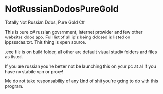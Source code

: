 # NotRussianDodosPureGold
Totally Not Russian Ddos, Pure Gold C#

This is pure c# russian government, internet prowider and few other websites ddos app.
Full list of all ip's being ddosed is listed on ippsssdas.txt.
This thing is open source.

.exe file is on build folder, all other are default visual studio folders and files as listed.

If you are russian you're better not be launching this on your pc at all if you have no stabile vpn or proxy!

Me do not take responsability of any kind of shit you're going to do with this program.
